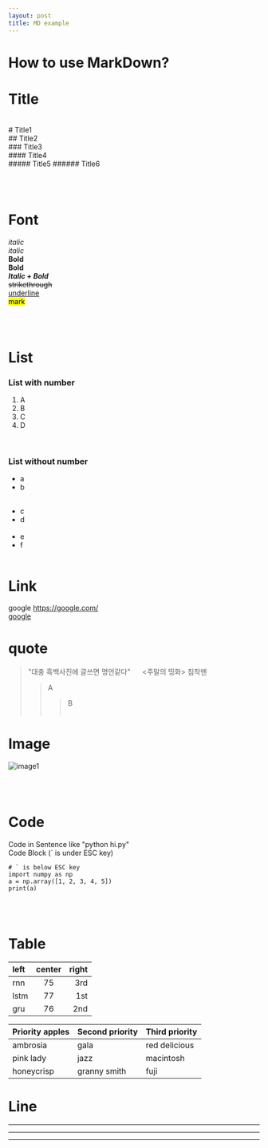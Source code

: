 ```yaml
---
layout: post
title: MD example
---
```


# How to use MarkDown? <br>

# Title <br>
<br>
# Title1 <br>
## Title2 <br>
### Title3 <br>
#### Title4 <br>
##### Title5
###### Title6

<br> <br>

# Font <br>
*italic* <br>
_italic_ <br>
**Bold** <br>
__Bold__ <br>
**_Italic + Bold_** <br>
~~strikethrough~~ <br>
<u>underline</u> <br>
<mark>mark</mark> <br>

<br> <br>

# List <br>
### List with number <br>
1. A
2. B
3. C
5. D
<br>

### List without number <br>
* a
* b
<br> <br>
- c
- d
<br> <br>
- e
- f
<br> <br>

# Link <br>
google  https://google.com/  <br>
[google](https://google.com/)

# quote <br>
> "대충 흑백사진에 글쓰면 명언같다"
> &nbsp;&nbsp;&nbsp;&nbsp; $<$주말의 띵화$>$ 침착맨
>> A
>>> B
<br> <br>

# Image <br>
![image1](imagelink) <br>

<br> <br>

# Code <br>
Code in Sentence like "python hi.py" <br>
Code Block (` is under ESC key)<br>
```
# ` is below ESC key
import numpy as np
a = np.array([1, 2, 3, 4, 5])
print(a)
```
<br> <br>

# Table <br>
  
| left | center | right |
|:---|:---:|---:|
| rnn | 75 | 3rd |
| lstm | 77 | 1st |
| gru | 76 | 2nd |
  
  
| Priority apples | Second priority | Third priority |
|-------|--------|---------|
| ambrosia | gala | red delicious |
| pink lady | jazz | macintosh |
| honeycrisp | granny smith | fuji |
  
# Line <br>
---
***
---
